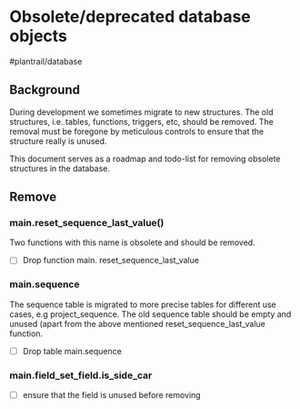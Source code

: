# Obsolete/deprecated database objects

#plantrail/database
## Background
During development we sometimes migrate to new structures. The old structures, i.e. tables, functions, triggers, etc, should be removed. The removal must be foregone by meticulous controls to ensure that the structure really is unused.

This document serves as a roadmap and todo-list for removing obsolete structures in the database.

## Remove
### main.reset_sequence_last_value()
Two functions with this name is obsolete and should be removed.
- [ ] Drop function main. reset_sequence_last_value

### main.sequence
The sequence table is migrated to more precise tables for different use cases, e.g project_sequence. The old sequence table should be empty and unused (apart from the above mentioned reset_sequence_last_value function.
- [ ] Drop table main.sequence

### main.field_set_field.is_side_car
- [ ] ensure that the field is unused before removing